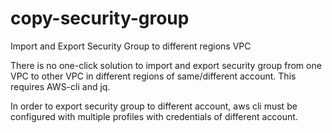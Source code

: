 # copy-security-group
Import and Export Security Group to different regions VPC

There is no one-click solution to import and export security group from one VPC to other VPC in different regions of same/different account. This requires AWS-cli and jq.

In order to export security group to different account, aws cli must be configured with multiple profiles with credentials of different account.

